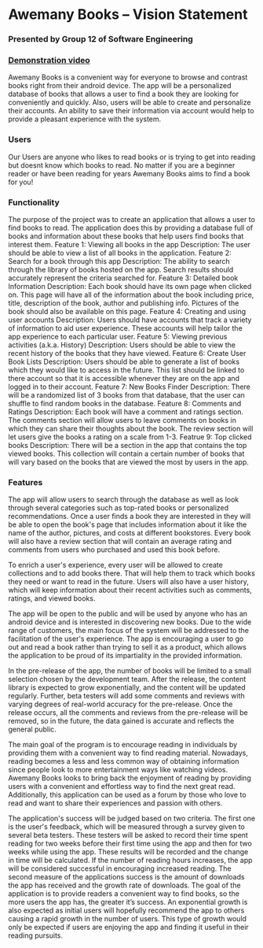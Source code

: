 # Awemany Books – Vision Statement
### Presented by Group 12 of Software Engineering

### [Demonstration video](https://www.youtube.com/watch?v=6-w7fIzbKYE&t=4s)

Awemany Books is a convenient way for everyone to browse and contrast books right from their android device. The app will be a personalized database of books that allows a user to find a book they are looking for conveniently and quickly. Also, users will be able to create and personalize their accounts. An ability to save their information via account would help to provide a pleasant experience with the system. 

### Users
Our Users are anyone who likes to read books or is trying to get into reading but doesnt know which books to read. No matter if you are a beginner reader or have been reading for years Awemany Books aims to find a book for you!


### Functionality
The purpose of the project was to create an application that allows a user to find books to read. The application does this by providing a database full of books and information about these books that help users find books that interest them.
Feature 1: Viewing all books in the app
Description: The user should be able to view a list of all books in the application.
Feature 2: Search for a book through this app
Description: The ability to search through the library of books hosted on the app. Search results should accurately represent the criteria searched for.
Feature 3: Detailed book Information
Description: Each book should have its own page when clicked on. This page will have all of the information about the book including price, title, description of the book, author and publishing info. Pictures of the book should also be available on this page.
Feature 4: Creating and using user accounts
Description: Users should have accounts that track a variety of information to aid user experience. These accounts will help tailor the app experience to each particular user.
Feature 5: Viewing previous activities (a.k.a. History)
Description: Users should be able to view the recent history of the books that they have viewed.
Feature 6: Create User Book Lists
Description: Users should be able to generate a list of books which they would like to access in the future. This list should be linked to there account so that it is accessible whenever they are on the app and logged in to their account.
Feature 7: New Books Finder
Description: There will be a randomized list of 3 books from that database, that the user can shuffle to find random books in the database.
Feature 8: Comments and Ratings
Description: Each book will have a comment and ratings section. The comments section will allow users to leave comments on books in which they can share their thoughts about the book. The review section will let users give the books a rating on a scale from 1-3.
Featrue 9: Top clicked books
Description: There will be a section in the app that contains the top viewed books. This collection will contain a certain number of books that will vary based on the books that are viewed the most by users in the app.

### Features
The app will allow users to search through the database as well as look through several categories such as top-rated books or personalized recommendations. Once a user finds a book they are interested in they will be able to open the book's page that includes information about it like the name of the author, pictures, and costs at different bookstores. Every book will also have a review section that will contain an average rating and comments from users who purchased and used this book before. 

To enrich a user's experience, every user will be allowed to create collections and to add books there. That will help them to track which books they need or want to read in the future. Users will also have a user history, which will keep information about their recent activities such as comments, ratings, and viewed books. 

The app will be open to the public and will be used by anyone who has an android device and is interested in discovering new books. Due to the wide range of customers, the main focus of the system will be addressed to the facilitation of the user's experience. The app is encouraging a user to go out and read a book rather than trying to sell it as a product, which allows the application to be proud of its impartiality in the provided information. 

In the pre-release of the app, the number of books will be limited to a small selection chosen by the development team. After the release, the content library is expected to grow exponentially, and the content will be updated regularly. Further, beta testers will add some comments and reviews with varying degrees of real-world accuracy for the pre-release. Once the release occurs, all the comments and reviews from the pre-release will be removed, so in the future, the data gained is accurate and reflects the general public. 

The main goal of the program is to encourage reading in individuals by providing them with a convenient way to find reading material. Nowadays, reading becomes a less and less common way of obtaining information since people look to more entertainment ways like watching videos. Awemany Books looks to bring back the enjoyment of reading by providing users with a convenient and effortless way to find the next great read. Additionally, this application can be used as a forum by those who love to read and want to share their experiences and passion with others. 

The application's success will be judged based on two criteria. The first one is the user's feedback, which will be measured through a survey given to several beta testers. These testers will be asked to record their time spent reading for two weeks before their first time using the app and then for two weeks while using the app. These results will be recorded and the change in time will be calculated. If the number of reading hours increases, the app will be considered successful in encouraging increased reading. The second measure of the applications success is the amount of downloads the app has received and the growth rate of downloads. The goal of the application is to provide readers a convenient way to find books, so the more users the app has, the greater it’s success. An exponential growth is also expected as initial users will hopefully recommend the app to others causing a rapid growth in the number of users. This type of growth would only be expected if users are enjoying the app and finding it useful in their reading pursuits.  

 